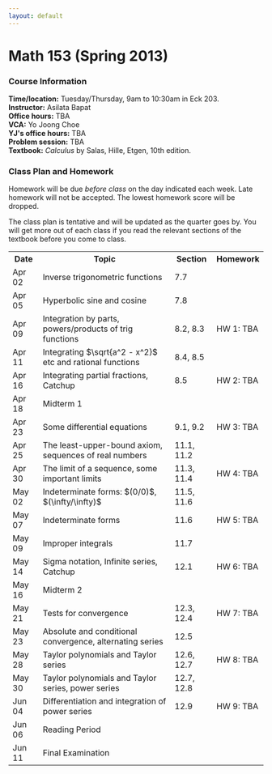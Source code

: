 ```yaml
---
layout: default
---
```


# Math 153 (Spring 2013)

### Course Information
**Time/location:** Tuesday/Thursday, 9am to 10:30am in Eck 203.  
**Instructor:** Asilata Bapat  
**Office hours:** TBA  
**VCA:** Yo Joong Choe  
**YJ's office hours:** TBA  
**Problem session:** TBA  
**Textbook:** _Calculus_ by Salas, Hille, Etgen, 10th edition.  

### Class Plan and Homework
Homework will be due _before class_ on the day indicated each week. Late homework will not be accepted. The lowest homework score will be dropped.

The class plan is tentative and will be updated as the quarter goes by. You will get more out of each class if you read the relevant sections of the textbook before you come to class.
<table class="classplan">
<tr>
<th>Date</th>
<th>Topic</th>
<th>Section</th>
<th>Homework</th>
</tr>

<tr>
<td>Apr 02</td>
<td>Inverse trigonometric functions</td>
<td>7.7</td>
<td></td>
</tr>

<tr>
<td>Apr 05</td>
<td>Hyperbolic sine and cosine</td>
<td>7.8</td>
<td></td>
</tr>

<tr>
<td>Apr 09</td>
<td>Integration by parts, powers/products of trig functions</td>
<td>8.2, 8.3</td>
<td>HW 1: TBA</td>
</tr>

<tr>
<td>Apr 11</td>
<td>Integrating $\sqrt{a^2 - x^2}$ etc and rational functions</td>
<td>8.4, 8.5</td>
<td></td>
</tr>

<tr>
<td>Apr 16</td>
<td>Integrating partial fractions, Catchup</td>
<td>8.5</td>
<td>HW 2: TBA</td>
</tr>

<tr>
<td>Apr 18</td>
<td>Midterm 1</td>
<td></td>
<td></td>
</tr>

<tr>
<td>Apr 23</td>
<td>Some differential equations</td>
<td>9.1, 9.2</td>
<td>HW 3: TBA</td>
</tr>

<tr>
<td>Apr 25</td>
<td>The least-upper-bound axiom, sequences of real numbers</td>
<td>11.1, 11.2</td>
<td></td>
</tr>

<tr>
<td>Apr 30</td>
<td>The limit of a sequence, some important limits</td>
<td>11.3, 11.4</td>
<td>HW 4: TBA</td>
</tr>

<tr>
<td>May 02</td>
<td>Indeterminate forms: $(0/0)$, $(\infty/\infty)$</td>
<td>11.5, 11.6</td>
<td></td>
</tr>

<tr>
<td>May 07</td>
<td>Indeterminate forms</td>
<td>11.6</td>
<td>HW 5: TBA</td>
</tr>

<tr>
<td>May 09</td>
<td>Improper integrals</td>
<td>11.7</td>
<td></td>
</tr>

<tr>
<td>May 14</td>
<td>Sigma notation, Infinite series, Catchup</td>
<td>12.1</td>
<td>HW 6: TBA</td>
</tr>

<tr>
<td>May 16</td>
<td>Midterm 2</td>
<td></td>
<td></td>
</tr>

<tr>
<td>May 21</td>
<td>Tests for convergence</td>
<td>12.3, 12.4</td>
<td>HW 7: TBA</td>
</tr>

<tr>
<td>May 23</td>
<td>Absolute and conditional convergence, alternating series</td>
<td>12.5</td>
<td></td>
</tr>

<tr>
<td>May 28</td>
<td>Taylor polynomials and Taylor series</td>
<td>12.6, 12.7</td>
<td>HW 8: TBA</td>
</tr>

<tr>
<td>May 30</td>
<td>Taylor polynomials and Taylor series, power series</td>
<td>12.7, 12.8</td>
<td></td>
</tr>

<tr>
<td>Jun 04</td>
<td>Differentiation and integration of power series</td>
<td>12.9</td>
<td>HW 9: TBA</td>
</tr>

<tr>
<td>Jun 06</td>
<td>Reading Period</td>
<td></td>
<td></td>
</tr>

<tr>
<td>Jun 11</td>
<td>Final Examination</td>
<td></td>
<td></td>
</tr>

</table> 